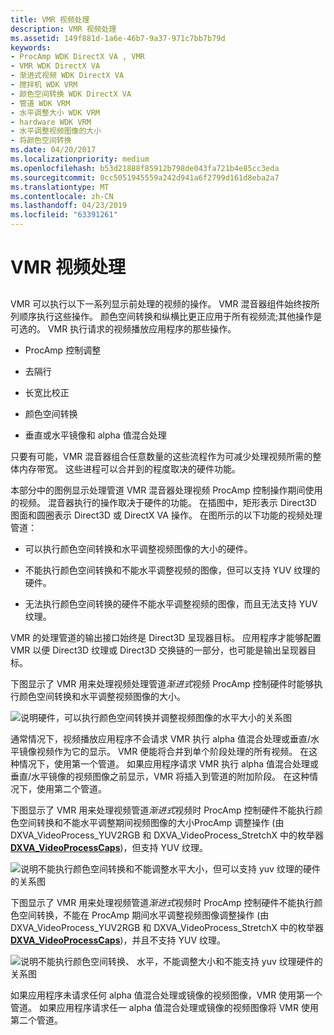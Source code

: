 ```yaml
---
title: VMR 视频处理
description: VMR 视频处理
ms.assetid: 149f881d-1a6e-46b7-9a37-971c7bb7b79d
keywords:
- ProcAmp WDK DirectX VA , VMR
- VMR WDK DirectX VA
- 渐进式视频 WDK DirectX VA
- 搅拌机 WDK VRM
- 颜色空间转换 WDK DirectX VA
- 管道 WDK VRM
- 水平调整大小 WDK VRM
- hardware WDK VRM
- 水平调整视频图像的大小
- 将颜色空间转换
ms.date: 04/20/2017
ms.localizationpriority: medium
ms.openlocfilehash: b53d21888f85912b798de043fa721b4e85cc3eda
ms.sourcegitcommit: 0cc5051945559a242d941a6f2799d161d8eba2a7
ms.translationtype: MT
ms.contentlocale: zh-CN
ms.lasthandoff: 04/23/2019
ms.locfileid: "63391261"
---
```

# <a name="vmr-video-processing"></a>VMR 视频处理


## <span id="ddk_vmr_video_processing_gg"></span><span id="DDK_VMR_VIDEO_PROCESSING_GG"></span>


VMR 可以执行以下一系列显示前处理的视频的操作。 VMR 混音器组件始终按所列顺序执行这些操作。 颜色空间转换和纵横比更正应用于所有视频流;其他操作是可选的。 VMR 执行请求的视频播放应用程序的那些操作。

-   ProcAmp 控制调整

-   去隔行

-   长宽比校正

-   颜色空间转换

-   垂直或水平镜像和 alpha 值混合处理

只要有可能，VMR 混音器组合任意数量的这些流程作为可减少处理视频所需的整体内存带宽。 这些进程可以合并到的程度取决的硬件功能。

本部分中的图例显示处理管道 VMR 混音器处理视频 ProcAmp 控制操作期间使用的视频。 混音器执行的操作取决于硬件的功能。 在插图中，矩形表示 Direct3D 图面和圆圈表示 Direct3D 或 DirectX VA 操作。 在图所示的以下功能的视频处理管道：

-   可以执行颜色空间转换和水平调整视频图像的大小的硬件。

-   不能执行颜色空间转换和不能水平调整视频的图像，但可以支持 YUV 纹理的硬件。

-   无法执行颜色空间转换的硬件不能水平调整视频的图像，而且无法支持 YUV 纹理。

VMR 的处理管道的输出接口始终是 Direct3D 呈现器目标。 应用程序才能够配置 VMR 以便 Direct3D 纹理或 Direct3D 交换链的一部分，也可能是输出呈现器目标。

下图显示了 VMR 用来处理视频处理管道*渐进式*视频 ProcAmp 控制硬件时能够执行颜色空间转换和水平调整视频图像的大小。

![说明硬件，可以执行颜色空间转换并调整视频图像的水平大小的关系图](images/procamp1.png)

通常情况下，视频播放应用程序不会请求 VMR 执行 alpha 值混合处理或垂直/水平镜像视频作为它的显示。 VMR 便能将合并到单个阶段处理的所有视频。 在这种情况下，使用第一个管道。 如果应用程序请求 VMR 执行 alpha 值混合处理或垂直/水平镜像的视频图像之前显示，VMR 将插入到管道的附加阶段。 在这种情况下，使用第二个管道。

下图显示了 VMR 用来处理视频管道*渐进式*视频时 ProcAmp 控制硬件不能执行颜色空间转换和不能水平调整期间视频图像的大小ProcAmp 调整操作 (由 DXVA\_VideoProcess\_YUV2RGB 和 DXVA\_VideoProcess\_StretchX 中的枚举器[ **DXVA\_VideoProcessCaps**](https://msdn.microsoft.com/library/windows/hardware/ff564076))，但支持 YUV 纹理。

![说明不能执行颜色空间转换和不能调整水平大小，但可以支持 yuv 纹理的硬件的关系图](images/procamp2.png)

下图显示了 VMR 用来处理视频管道*渐进式*视频时 ProcAmp 控制硬件不能执行颜色空间转换，不能在 ProcAmp 期间水平调整视频图像调整操作 (由 DXVA\_VideoProcess\_YUV2RGB 和 DXVA\_VideoProcess\_StretchX 中的枚举器[ **DXVA\_VideoProcessCaps**](https://msdn.microsoft.com/library/windows/hardware/ff564076))，并且不支持 YUV 纹理。

![说明不能执行颜色空间转换、 水平，不能调整大小和不能支持 yuv 纹理硬件的关系图](images/procamp3.png)

如果应用程序未请求任何 alpha 值混合处理或镜像的视频图像，VMR 使用第一个管道。 如果应用程序请求任一 alpha 值混合处理或镜像的视频图像将 VMR 使用第二个管道。

 

 





